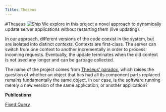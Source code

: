 ```yaml
---
Title: Theseus
---
```

#Theseus
![Ship](%assets_url%/files/dc/0i2fztf32htthpgpp7cnnxfapk01x8/ship.jpg) We explore in this project a novel approach to dynamically update server applications without restarting them (live updating). 

In our approach, different versions of the code  coexist in the system, but are isolated into distinct *contexts*. Contexts are first-class. The server can switch from one context to another incrementally in order to process incoming requests. Eventually, the update terminates when the old context is not used any longer and can be garbage collected. 

The name of the project comes from [Theseus' paradox](http://en.wikipedia.org/wiki/Ship_of_Theseus), which raises the question of whether an object that has had all its component parts replaced remains fundamentally the same object. In our case, is the software running merely a new version of the same application, or another application?

**Publications**

[Fixed Query](%assets_url%/scgbib/?query=*&filter=Year)
